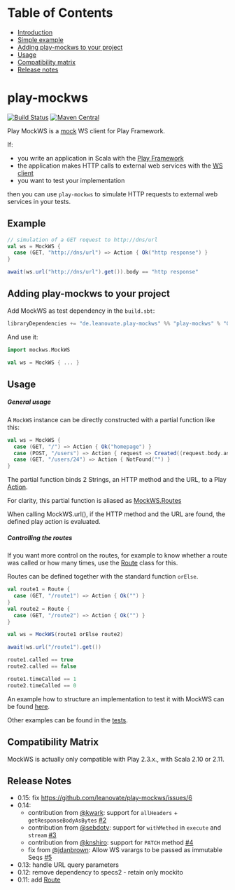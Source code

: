 Table of Contents
=================

* [Introduction](#play-mockws)
* [Simple example](#example)
* [Adding play-mockws to your project](#adding-play-mockws-to-your-project)
* [Usage](#usage)
* [Compatibility matrix](#compatibility-matrix)
* [Release notes](#release-notes)

play-mockws
===========

[![Build Status](https://travis-ci.org/leanovate/play-mockws.svg?branch=master)](https://travis-ci.org/leanovate/play-mockws)
[![Maven Central](https://maven-badges.herokuapp.com/maven-central/de.leanovate.play-mockws/play-mockws_2.11/badge.svg)](https://maven-badges.herokuapp.com/maven-central/de.leanovate.play-mockws/play-mockws_2.11)

Play MockWS is a [mock](http://mockito.org/) WS client for Play Framework.

If:
- you write an application in Scala with the [Play Framework](https://playframework.com/)
- the application makes HTTP calls to external web services with the [WS client](https://www.playframework.com/documentation/2.3.x/ScalaWS)
- you want to test your implementation

then you can use `play-mockws` to simulate HTTP requests to external web services in your tests.

## Example

```scala
// simulation of a GET request to http://dns/url
val ws = MockWS {
  case (GET, "http://dns/url") => Action { Ok("http response") }
}

await(ws.url("http://dns/url").get()).body == "http response"
```

## Adding play-mockws to your project

Add MockWS as test dependency in the `build.sbt`:
```scala
libraryDependencies += "de.leanovate.play-mockws" %% "play-mockws" % "0.15" % "test"
```

And use it:
```scala
import mockws.MockWS

val ws = MockWS { ... }
```

## Usage

##### General usage

A `MockWS` instance can be directly constructed with a partial function like this:
```scala
val ws = MockWS {
  case (GET, "/") => Action { Ok("homepage") }
  case (POST, "/users") => Action { request => Created((request.body.asJson.get \ "id").as[String]) }
  case (GET, "/users/24") => Action { NotFound("") }
}
```
The partial function binds 2 Strings, an HTTP method and the URL, to a Play [Action](https://www.playframework.com/documentation/2.3.x/ScalaActions).

For clarity, this partial function is aliased as [MockWS.Routes](src/main/scala/mockws/MockWS.scala)

When calling MockWS.url(), if the HTTP method and the URL are found, the defined play action is evaluated.

##### Controlling the routes

If you want more control on the routes, for example to know whether a route was called or how many times, use the [Route](src/main/scala/mockws/Route.scala) class for this.

Routes can be defined together with the standard function `orElse`.

```scala
val route1 = Route {
  case (GET, "/route1") => Action { Ok("") }
}
val route2 = Route {
  case (GET, "/route2") => Action { Ok("") }
}

val ws = MockWS(route1 orElse route2)

await(ws.url("/route1").get())

route1.called == true
route2.called == false

route1.timeCalled == 1
route2.timeCalled == 0
```

An example how to structure an implementation to test it with MockWS can be found [here](src/test/scala/mockws/Example.scala).

Other examples can be found in the [tests](src/test/scala/mockws/).

## Compatibility Matrix

MockWS is actually only compatible with Play 2.3.x., with Scala 2.10 or 2.11.

## Release Notes

* 0.15: fix https://github.com/leanovate/play-mockws/issues/6
* 0.14:<br>
  - contribution from [@kwark](https://github.com/kwark): support for `allHeaders` + `getResponseBodyAsBytes` [#2](https://github.com/leanovate/play-mockws/pull/2)
  - contribution from [@sebdotv](https://github.com/sebdotv): support for `withMethod` in `execute` and `stream` [#3](https://github.com/leanovate/play-mockws/pull/3)
  - contribution from [@knshiro](https://github.com/knshiro): support for `PATCH` method [#4](https://github.com/leanovate/play-mockws/pull/4)
  - fix from [@jdanbrown](https://github.com/jdanbrown): Allow WS varargs to be passed as immutable Seqs [#5](https://github.com/leanovate/play-mockws/pull/5)
* 0.13: handle URL query parameters
* 0.12: remove dependency to specs2 - retain only mockito
* 0.11: add [Route](src/main/scala/mockws/Route.scala)
